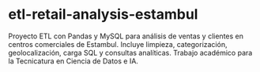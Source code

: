 # etl-retail-analysis-estambul
Proyecto ETL con Pandas y MySQL para análisis de ventas y clientes en centros comerciales de Estambul. Incluye limpieza, categorización, geolocalización, carga SQL y consultas analíticas. Trabajo académico para la Tecnicatura en Ciencia de Datos e IA. 
